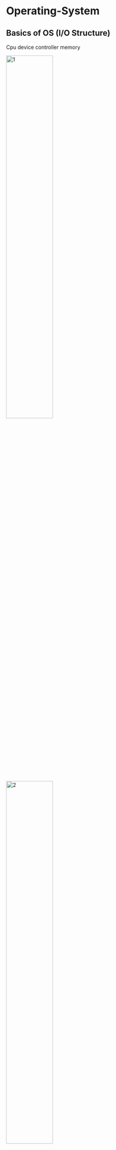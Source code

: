 # Operating-System

## Basics of OS (I/O Structure)
Cpu device controller memory 

<img src="https://github.com/user-attachments/assets/f2797839-d49a-4c44-8f9b-b4e84b276ac5" alt="1" width="50%"/>

<img src="https://github.com/user-attachments/assets/440209b4-d046-4f59-9e49-0765740240fa" alt="2" width="50%"/>

---

1. The **device driver** 
    - tells the device controller what to do by loading instructions into its registers.

2. The **device controller** 
    - reads these instructions and decides how to handle the operation.
    - It transfers data between the device and its internal buffer.
    - When the operation finishes, the **device controller** notifies the device driver via an interrupt.
    - Finally, the **device driver** informs the operating system that the task is done.

### Example
- **Initiating the Task**:
    - The operating system (OS) asks the **device driver** to read a file from the hard disk.
    - The device driver sends a "read" command to the **Command Register** of the disk controller.
- **Processing the Command**:
    - The **disk controller** looks at the command in its register and begins reading the requested data from the disk.
    - The data is temporarily stored in the controller’s **buffer**.
- **Completion Notification**:
    - When the read operation is complete, the disk controller sends an **interrupt** to the CPU, saying, "I’m done!"
- **Returning Data to the OS**:
    - The device driver retrieves the data from the disk controller’s buffer and hands it over to the operating system.
    - The OS then processes the file (e.g., displays its content to the user).

---

**Registers in Device Controllers**
These registers control and monitor the device:

- **Data Register**: Temporarily holds the data being transferred.
- **Command Register**: Receives commands from the CPU (e.g., read, write).
- **Status Register**: Provides information about the device’s status (e.g., ready, busy, error).

---

## Functionality
1. **User Interface**: Example: The graphical user interface (GUI) provided by Windows or macOS, where users can interact with files and programs through icons and menus.
2. **Program Execution**: Example: Running a program like Microsoft Word or Google Chrome by clicking its icon.
3. **I/O Operations**: Example: Reading a file from a USB drive or writing data to a printer.
4. **File System Manipulation**: Example: Creating, deleting, or renaming a file or folder on your computer.
5. **Communications**: Example: Sending a message over a chat application like WhatsApp, which involves inter-process communication.
6. **Error Detection**: Example: A notification popping up when a disk becomes full or a file system becomes corrupted.
7. **Resource Allocation**: Example: The OS assigning CPU time and memory to multiple programs running simultaneously, like a browser and a video editor.
8. **Accounting**: Example: A cloud service tracking how much CPU and memory resources your virtual machine is using for billing purposes.
9. **Protection and Security**: Example: A password-protected login screen preventing unauthorized access to a computer.

---

1. Multi-Processing Example: Parallel Image Processing

Scenario: You are tasked with processing a batch of high-resolution images. Each image is large, and processing them sequentially is too slow. Multi-processing can divide this task:

Process 1: Reads the image files and sends image chunks to child processes via shared memory.

Process 2: Applies a filter (e.g., Gaussian blur) to a portion of the image.

Process 3: Enhances the image (e.g., adjusts brightness and contrast).

Parent Process: Combines the processed chunks from all child processes and writes the final image to disk.


Shared memory is used for passing image data between processes.

Inter-process communication (IPC) ensures synchronization (e.g., semaphores or mutexes).

Processes execute on separate CPU cores for speedup.



---

2. Multi-Threading Example: Real-Time Stock Market Data Aggregator

Scenario: Build a high-frequency trading application where multiple data streams need to be processed simultaneously.

Thread 1: Connects to the stock market API and continuously fetches raw data.

Thread 2: Processes this raw data (e.g., computes moving averages, volatility).

Thread 3: Updates the user interface with processed data in real time.

Thread 4: Logs the raw and processed data into files for future analysis.


Threads share memory to avoid redundant data duplication.

Thread-safe queues or ring buffers are used to pass data between threads.

Mutexes and condition variables ensure synchronization and prevent race conditions.



---

3. Mixing Multi-Threading and Shared Memory: Autonomous Vehicle Simulation

Scenario: Simulate an autonomous vehicle's sensors and decision-making system.

Main Thread: Controls the simulation loop.

Thread 1: Simulates data from LiDAR sensors (e.g., 3D environment mapping).

Thread 2: Simulates data from cameras (e.g., object detection).

Thread 3: Processes sensor data (e.g., combines LiDAR and camera data into a cohesive map).

Thread 4: Implements decision-making logic (e.g., steering, braking).

Shared Memory: Used to store the latest sensor data for access by processing and decision threads.



Shared memory with fine-grained locking mechanisms ensures consistency.

Real-time constraints demand careful thread scheduling and priority management.

Optimized algorithms minimize the overhead of context switching.



---

4. Multi-Processing with Fault Tolerance: Distributed Web Crawler

Scenario: Create a distributed system to crawl and index the web.

Master Process:

Distributes URLs to worker processes.

Collects and aggregates results (e.g., page content and metadata).


Worker Processes:

Fetch and parse web pages concurrently.

Use local caching to avoid redundant requests.


Shared Memory:

Tracks the list of processed URLs to prevent duplication.


Fault Tolerance:

Monitors worker processes.

Restarts processes in case of crashes, ensuring no task is lost.



Shared memory or databases ensure consistency across processes.

Fault tolerance uses signals and process monitoring to detect failures.

Load balancing ensures even distribution of tasks among processes.



---

5. Complex Example: Real-Time Multiplayer Game Server

Scenario: Design the backend for a real-time multiplayer game with hundreds of players.

Multi-Processing:

Each game room is a separate process, running on its own core.

The master process manages player connections and assigns players to game rooms.


Multi-Threading (within each process):

Thread 1: Handles player movement and physics calculations.

Thread 2: Manages network communication with players (e.g., sending/receiving updates).

Thread 3: Updates the game state and broadcasts changes to players.


Shared Memory:

The master process and game room processes share player data (e.g., global rankings, game state).

Use semaphores or spinlocks for synchronizing shared data access.

# System Calls

System calls are a critical part of any operating system, acting as a communication bridge between user-level programs and the OS kernel. They allow applications to request services such as file access, process control, or memory management in a safe and controlled way.

Why System Calls Are Important

When user programs need access to hardware or core OS functionalities, they cannot directly interact with these resources because of security and abstraction layers. Instead, they use system calls, which safely transition the program into kernel mode to perform the requested operation.

Types of System Calls

1. Process Management:
Used to create, execute, and terminate processes.

Examples: fork (create a process), exec (replace a process), exit (terminate a process).



2. File Management:
Handle file operations like opening, reading, writing, and closing files.

Examples: open, read, write, close.



3. Device Management:
Interact with hardware devices such as printers or disks.

Examples: ioctl (device control), read, write.



4. Information Management:
Retrieve system or process-related information.

Examples: getpid (get process ID), time (get system time).



5. Communication:
Enable communication between processes through mechanisms like pipes or sockets.

Examples: pipe, send, recv.



6. Memory Management:
Manage system memory, such as allocating or mapping memory regions.

Examples: mmap, brk.




How System Calls Work

1. Application Request: A program invokes a system call, such as read(fd, buf, size).


2. Mode Transition: The system switches from user mode to kernel mode, typically via a software interrupt.


3. Kernel Execution: The OS performs the requested operation, such as reading data from a file.


4. Result Return: The results or errors are returned to the application, and the system switches back to user mode.



Real-World Examples

In Linux or Unix systems: open, write, fork, execve.

In Windows systems: CreateProcess, ReadFile, VirtualAlloc.


Why System Calls Matter

System calls abstract the complexities of hardware and OS internals, making development easier for programmers. They also provide a secure way to access system resources, ensuring that critical operations like memory and device management are handled safely.

In essence, system calls are the backbone of how applications interact with the underlying operating system, making them indispensable in any computing environment.

# Memory Management and Challenges

Effective memory management is vital for ensuring optimal system performance, stability, and scalability. While challenges such as fragmentation, thrashing, and memory leaks persist, modern memory management techniques and tools help mitigate these issues, enabling efficient resource utilization.



Concepts in Memory Management

Memory Allocation

Static Allocation: Memory is assigned during compile time, with fixed size and location.

Dynamic Allocation: Memory is allocated during runtime, allowing flexibility and efficient resource utilization.


Paging

Memory is divided into fixed-size blocks called pages (in logical memory) and frames (in physical memory), simplifying memory management and reducing fragmentation.

Segmentation

Memory is divided into variable-sized segments (e.g., code, data, stack), each with its own logical address space, improving modularity.

Virtual Memory

Enables the use of more memory than physically available by utilizing disk storage, creating an illusion of a large, contiguous memory space.

Swapping

Processes are temporarily moved between main memory and storage to optimize memory usage and ensure system responsiveness.

Memory Protection

Ensures process isolation by preventing processes from accessing or modifying each other’s memory, enhancing system stability and security.

Garbage Collection

Automatically reclaims unused memory, reducing manual intervention and mitigating memory leaks.

Challenges in Memory Management

Fragmentation

Internal Fragmentation: Occurs when fixed-sized memory blocks leave small unused spaces.

External Fragmentation: Happens when free memory is scattered across small, non-contiguous blocks, hindering the allocation of large memory requests.


Thrashing

Excessive swapping of processes between main memory and disk leads to performance degradation, as the system spends more time managing memory than executing processes.

Memory Leaks

Memory leaks arise when programs fail to release allocated memory that is no longer needed, resulting in wasted resources and potential system instability.

Overhead

Memory management techniques like allocation, deallocation, and garbage collection introduce processing overhead, which can impact overall system performance.

Scalability

As applications increase in complexity and size, efficient memory management becomes more challenging, necessitating the use of advanced strategies and algorithms.






.